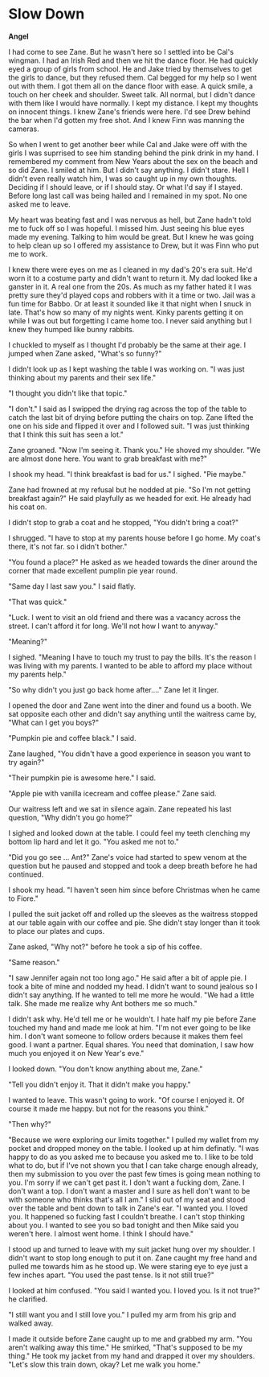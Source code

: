 # Slow Down

**Angel**

I had come to see Zane.  But he wasn't here so I settled into be Cal's wingman.  I had an Irish Red and then we hit the dance floor.  He had quickly eyed a group of girls from school.  He and Jake tried by themselves to get the girls to dance, but they refused them.  Cal begged for my help so I went out with them.  I got them all on the dance floor with ease.  A quick smile, a touch on her cheek and shoulder.  Sweet talk.  All normal, but I didn't dance with them like I would have normally.  I kept my distance.  I kept my thoughts on innocent things.  I knew Zane's friends were here.  I'd see Drew behind the bar when I'd gotten my free shot.  And I knew Finn was manning the cameras.

So when I went to get another beer while Cal and Jake were off with the girls I was suprrised to see him standing behind the pink drink in my hand.  I remembered my comment from New Years about the sex on the beach and so did Zane.  I smiled at him.  But I didn't say anything.  I didn't stare. Hell I didn't even really watch him, I was so caught up in my own thoughts.  Deciding if I should leave, or if I should stay.  Or what I'd say if I stayed.  Before long last call was being hailed and I remained in my spot.  No one asked me to leave.

My heart was beating fast and I was nervous as hell, but Zane hadn't told me to fuck off so I was hopeful.  I missed him.  Just seeing his blue eyes made my evening.  Talking to him would be great.  But I knew he was going to help clean up so I offered my assistance to Drew, but it was Finn who put me to work.

I knew there were eyes on me as I cleaned in my dad's 20's era suit.  He'd worn it to a costume party and didn't want to return it.  My dad looked like a ganster in it.  A real one from the 20s.  As much as my father hated it I was pretty sure they'd played cops and robbers with it a time or two.  Jail was a fun time for Babbo.  Or at least it sounded like it that night when I snuck in late.  That's how so many of my nights went.  Kinky parents getting it on while I was out but forgetting I came home too.  I never said anything but I knew they humped like bunny rabbits.

I chuckled to myself as I thought I'd probably be the same at their age.  I jumped when Zane asked, "What's so funny?"

I didn't look up as I kept washing the table I was working on.  "I was just thinking about my parents and their sex life."

"I thought you didn't like that topic."

"I don't."  I said as I swipped the drying rag across the top of the table to catch the last bit of drying before putting the chairs on top.  Zane lifted the one on his side and flipped it over and I followed suit.  "I was just thinking that I think this suit has seen a lot."

Zane groaned.  "Now I'm seeing it.  Thank you."  He shoved my shoulder.  "We are almost done here.  You want to grab breakfast with me?"

I shook my head.  "I think breakfast is bad for us."  I sighed.  "Pie maybe."

Zane had frowned at my refusal but he nodded at pie. "So I'm not getting breakfast again?"  He said playfully as we headed for exit.  He already had his coat on.

I didn't stop to grab a coat and he stopped, "You didn't bring a coat?"

I shrugged.  "I have to stop at my parents house before I go home.  My coat's there, it's not far. so i didn't bother."

"You found a place?" He asked as we headed towards the diner around the corner that made excellent pumplin pie year round.

"Same day I last saw you."  I said flatly.

"That was quick."

"Luck.  I went to visit an old friend and there was a vacancy across the street.  I can't afford it for long.  We'll not how I want to anyway."

"Meaning?"

I sighed.  "Meaning I have to touch my trust to pay the bills.  It's the reason I was living with my parents.  I wanted to be able to afford my place without my parents help."

"So why didn't you just go back home after...."  Zane let it linger.

I opened the door and Zane went into the diner and found us a booth.  We sat opposite each other and didn't say anything until the waitress came by, "What can I get you boys?"

"Pumpkin pie and coffee black."  I said.

Zane laughed, "You didn't have a good experience in season you want to try again?"

"Their pumpkin pie is awesome here."  I said.

"Apple pie with vanilla icecream and coffee please."  Zane said.

Our waitress left and we sat in silence again.  Zane repeated his last question, "Why didn't you go home?"

I sighed and looked down at the table.  I could feel my teeth clenching my bottom lip hard and let it go.  "You asked me not to."

"Did you go see ... Ant?"  Zane's voice had started to spew venom at the question but he paused and stopped and took a deep breath before he had continued.

I shook my head.  "I haven't seen him since before Christmas when he came to Fiore."

I pulled the suit jacket off and rolled up the sleeves as the waitress stopped at our table again with our coffee and pie.  She didn't stay longer than it took to place our plates and cups.

Zane asked, "Why not?" before he took a sip of his coffee.

"Same reason."

"I saw Jennifer again not too long ago."  He said after a bit of apple pie.  I took a bite of mine and nodded my head.  I didn't want to sound jealous so I didn't say anything.  If he wanted to tell me more he would.  "We had a little talk.  She made me realize why Ant bothers me so much."

I didn't ask why.  He'd tell me or he wouldn't.  I hate half my pie before Zane touched my hand and made me look at him.  "I'm not ever going to be like him.  I don't want someone to follow orders because it makes them feel good.  I want a partner.  Equal shares.  You need that domination, I saw how much you enjoyed it on New Year's eve."

I looked down.  "You don't know anything about me, Zane."

"Tell you didn't enjoy it.  That it didn't make you happy."

I wanted to leave.  This wasn't going to work.  "Of course I enjoyed it.  Of course it made me happy.  but not for the reasons you think."

"Then why?"

"Because we were exploring our limits together."  I pulled my wallet from my pocket and dropped money on the table.  I looked up at him definatly.  "I was happy to do as you asked me to because you asked me to. I like to be told what to do, but if I've not shown you that I can take charge enough already, then my submission to you over the past few times is going mean nothing to you.  I'm sorry if we can't get past it.  I don't want a fucking dom, Zane.  I don't want a top.  I don't want a master and I sure as hell don't want to be with someone who thinks that's all I am." I slid out of my seat and stood over the table and bent down to talk in Zane's ear.  "I wanted you.  I loved you.  It happened so fucking fast I couldn't breathe.  I can't stop thinking about you.  I wanted to see you so bad tonight and then Mike said you weren't here.  I almost went home.  I think I should have."

I stood up and turned to leave with my suit jacket hung over my shoulder.  I didn't want to stop long enough to put it on.  Zane caught my free hand and pulled me towards him as he stood up.  We were staring eye to eye just a few inches apart.  "You used the past tense.  Is it not still true?"

I looked at him confused.  "You said I wanted you.  I loved you.  Is it not true?"  he clarified.

"I still want you and I still love you."  I pulled my arm from his grip and walked away.

I made it outside before Zane caught up to me and grabbed my arm.  "You aren't walking away this time."  He smirked, "That's supposed to be my thing."  He took my jacket from my hand and drapped it over my shoulders.  "Let's slow this train down, okay? Let me walk you home."
